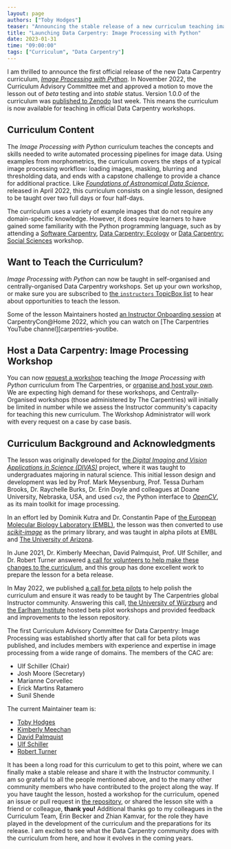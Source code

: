 ```yaml
---
layout: page
authors: ["Toby Hodges"]
teaser: "Announcing the stable release of a new curriculum teaching image processing skills. Sign up to host a workshop today!"
title: "Launching Data Carpentry: Image Processing with Python"
date: 2023-01-31
time: "09:00:00"
tags: ["Curriculum", "Data Carpentry"]
---
```


I am thrilled to announce the first official release of the new Data Carpentry curriculum,
[_Image Processing with Python_][dc-image].
In November 2022, the Curriculum Advisory Committee met and approved a motion 
to move the lesson out of _beta_ testing and into _stable_ status.
Version 1.0.0 of the curriculum was [published to Zenodo][dc-image-zenodo] last week.
This means the curriculum is now available for teaching in official Data Carpentry workshops.


## Curriculum Content
The _Image Processing with Python_ curriculum teaches the concepts and skills needed to 
write automated processing pipelines for image data.
Using examples from morphometrics, 
the curriculum covers the steps of a typical image processing workflow: 
loading images, masking, blurring and thresholding data, and ends with 
a capstone challenge to provide a chance for additional practice.
Like [_Foundations of Astronomical Data Science_][dc-astro], released in April 2022,
this curriculum consists on a single lesson, designed to be taught over two full days
or four half-days.

The curriculum uses a variety of example images that do not require any domain-specific knowledge. 
However, it does require learners to have gained some familiarity with the Python programming language,
such as by attending 
a [Software Carpentry][swc], 
[Data Carpentry: Ecology][dc-ecology] or 
[Data Carpentry: Social Sciences][dc-socsci] workshop.


## Want to Teach the Curriculum?
_Image Processing with Python_ can now be taught in self-organised and
centrally-organised Data Carpentry workshops.
Set up your own workshop, or make sure you are subscribed to
[the `instructors` TopicBox list][topicbox-instructors]
to hear about opportunities to teach the lesson.

Some of the lesson Maintainers hosted [an Instructor Onboarding session][dc-image-instructor-onboarding]
at CarpentryCon@Home 2022, which you can watch on [The Carpentries YouTube channel][carpentries-youtibe.


## Host a Data Carpentry: Image Processing Workshop
You can now [request a workshop][cow-request-form] teaching 
the _Image Processing with Python_ curriculum from The Carpentries,
or [organise and host your own][sow-registration-form].
We are expecting high demand for these workshops,
and Centrally-Organised workshops (those administered by The Carpentries) 
will initially be limited in number while we assess 
the Instructor community's capacity for teaching this new curriculum. 
The Workshop Administrator will work with every request on a case by case basis. 


## Curriculum Background and Acknowledgments
The lesson was originally developed for
[the _Digital Imaging and Vision Applications in Science (DIVAS)_][divas] project,
where it was taught to undergraduates majoring in natural science.
This initial lesson design and development was led by 
Prof. Mark Meysenburg, Prof. Tessa Durham Brooks, Dr. Raychelle Burks, Dr. Erin Doyle and colleagues
at Doane University, Nebraska, USA,
and used `cv2`, the Python interface to [_OpenCV_][opencv],
as its main toolkit for image processing.

In an effort led by Dominik Kutra and Dr. Constantin Pape of
[the European Molecular Biology Laboratory (EMBL)][embl],
the lesson was then converted to use [_scikit-image_][skimage] as the primary library,
and was taught in alpha pilots at EMBL and [The University of Arizona][uaz].

In June 2021, Dr. Kimberly Meechan, David Palmquist, Prof. Ulf Schiller, and Dr. Robert Turner answered 
[a call for volunteers to help make these changes to the curriculum][call-for-contributors],
and this group has done excellent work to prepare the lesson for a beta release.

In May 2022, we published [a call for beta pilots][call-for-beta-pilots] to help polish the curriculum and 
ensure it was ready to be taught by The Carpentries global Instructor community.
Answering this call, [the University of Würzburg][uwü] and [the Earlham Institute][ei]
hosted beta pilot workshops and provided feedback and improvements to the lesson repository.

The first Curriculum Advisory Committee for Data Carpentry: Image Processing was established
shortly after that call for beta pilots was published,
and includes members with experience and expertise in image processing from a wide range of
domains.
The members of the CAC are:

- Ulf Schiller (Chair)
- Josh Moore (Secretary)
- Marianne Corvellec
- Erick Martins Ratamero
- Sunil Shende

The current Maintainer team is:

- [Toby Hodges](https://github.com/tobyhodges)
- [Kimberly Meechan](https://github.com/k-meech)
- [David Palmquist](https://github.com/quist00)
- [Ulf Schiller](https://github.com/uschille)
- [Robert Turner](https://github.com/bobturneruk)

It has been a long road for this curriculum to get to this point,
where we can finally make a stable release and share it with the Instructor community.
I am so grateful to all the people mentioned above, 
and to the many other community members who have contributed to the project along the way.
If you have taught the lesson, hosted a workshop for the curriculum,
opened an issue or pull request in [the repository][dc-image-repo], 
or shared the lesson site with a friend or colleague, 
**thank you!**
Additional thanks go to my colleagues in the Curriculum Team,
Erin Becker and Zhian Kamvar,
for the role they have played in the development of the curriculum and the preparations for its release.
I am excited to see what the Data Carpentry community does with the curriculum from here,
and how it evolves in the coming years.


[call-for-beta-pilots]: https://carpentries.org/blog/2022/05/image-processing-beta-announcement/
[call-for-contributors]: https://carpentries.topicbox.com/groups/discuss/Ta8ff359298db95c6-M390cec7393b29ed4b74bdda5/looking-for-contributors-maintainers-for-image-processing-with-python-lesson
[cow-request-form]: https://amy.carpentries.org/forms/request_workshop/
[dc-astro]: https://datacarpentry.org/astronomy-python/
[dc-ecology]: https://datacarpentry.org/ecology-workshop/
[dc-image]: https://datacarpentry.org/image-processing/
[dc-image-instructor-onboarding]: https://www.youtube.com/watch?v=_0cR3x5onh8
[dc-image-repo]: https://github.com/datacarpentry/image-processing
[dc-image-zenodo]: https://zenodo.org/record/7576952#.Y9gV1eLMKM8
[dc-socsci]: https://datacarpentry.org/socialsci-workshop/
[divas]: https://web.doane.edu/Colleges-Divisions-Programs/College-of-arts-sciences/Science-Mathematics-and-information-science-and-technology/Biology-Department/Divas-Project
[ei]: https://www.earlham.ac.uk/
[embl]: https://bio-it.embl.de/
[opencv]: https://opencv.org/
[skimage]: https://scikit-image.org/
[sow-registration-form]: https://amy.carpentries.org/forms/self-organised/
[swc]: https://software-carpentry.org/lessons/
[topicbox-instructors]: https://carpentries.topicbox.com/groups/instructors
[uaz]: https://new.library.arizona.edu/
[uwü]: https://www.uni-wuerzburg.de/startseite/
